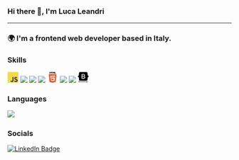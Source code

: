 ### Hi there 👋, I'm Luca Leandri
___________________________________________________________________________________________________________________________________________________________________

<h3>🌍 I'm a frontend web developer based in Italy.</h3>


### Skills

<div>
<img width="5%" src="https://raw.githubusercontent.com/devicons/devicon/master/icons/javascript/javascript-original.svg">
<img width="5%" src="https://www.vectorlogo.zone/logos/typescriptlang/typescriptlang-icon.svg">
<img width="5%" src="https://www.vectorlogo.zone/logos/reactjs/reactjs-icon.svg">
<img width="5%" src="https://www.vectorlogo.zone/logos/git-scm/git-scm-icon.svg">
<img width="5%" src="https://raw.githubusercontent.com/devicons/devicon/master/icons/html5/html5-original-wordmark.svg">
<img width="5%" src="https://www.vectorlogo.zone/logos/w3_css/w3_css-official.svg">
<img width="5%" src="https://www.vectorlogo.zone/logos/tailwindcss/tailwindcss-icon.svg">
<img width="5%" src="https://raw.githubusercontent.com/devicons/devicon/master/icons/bootstrap/bootstrap-plain-wordmark.svg">
</div>

### Languages
<img src="https://github-readme-stats.vercel.app/api/top-langs?username=locabit"/>

### Socials

<div id="badges">
  <a href="https://www.linkedin.com/in/luca-leandri/">
    <img src="https://img.shields.io/badge/LinkedIn-blue?style=for-the-badge&logo=linkedin&logoColor=white" alt="LinkedIn Badge"/>
  </a>
</div>



<!--
**locabit/locabit** is a ✨ _special_ ✨ repository because its `README.md` (this file) appears on your GitHub profile.

Here are some ideas to get you started:

- 🔭 I’m currently working on ...
- 🌱 I’m currently learning ...
- 👯 I’m looking to collaborate on ...
- 🤔 I’m looking for help with ...
- 💬 Ask me about ...
- 📫 How to reach me: ...
- 😄 Pronouns: ...
- ⚡ Fun fact: ...
-->
